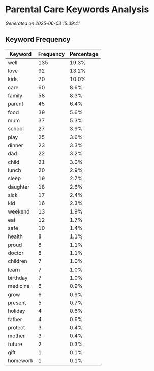 # Parental Care Keywords Analysis

*Generated on 2025-06-03 15:39:41*

## Keyword Frequency

| Keyword | Frequency | Percentage |
|---------|-----------|------------|
| well | 135 | 19.3% |
| love | 92 | 13.2% |
| kids | 70 | 10.0% |
| care | 60 | 8.6% |
| family | 58 | 8.3% |
| parent | 45 | 6.4% |
| food | 39 | 5.6% |
| mum | 37 | 5.3% |
| school | 27 | 3.9% |
| play | 25 | 3.6% |
| dinner | 23 | 3.3% |
| dad | 22 | 3.2% |
| child | 21 | 3.0% |
| lunch | 20 | 2.9% |
| sleep | 19 | 2.7% |
| daughter | 18 | 2.6% |
| sick | 17 | 2.4% |
| kid | 16 | 2.3% |
| weekend | 13 | 1.9% |
| eat | 12 | 1.7% |
| safe | 10 | 1.4% |
| health | 8 | 1.1% |
| proud | 8 | 1.1% |
| doctor | 8 | 1.1% |
| children | 7 | 1.0% |
| learn | 7 | 1.0% |
| birthday | 7 | 1.0% |
| medicine | 6 | 0.9% |
| grow | 6 | 0.9% |
| present | 5 | 0.7% |
| holiday | 4 | 0.6% |
| father | 4 | 0.6% |
| protect | 3 | 0.4% |
| mother | 3 | 0.4% |
| future | 2 | 0.3% |
| gift | 1 | 0.1% |
| homework | 1 | 0.1% |
